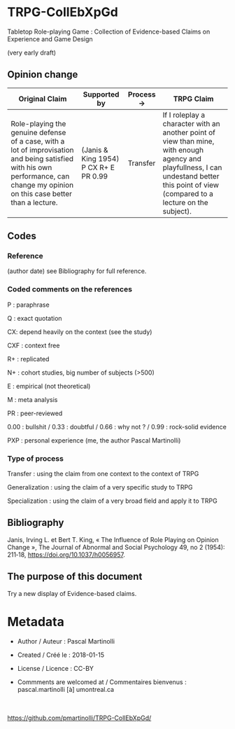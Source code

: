 # TRPG-CollEbXpGd
Tabletop Role-playing Game : Collection of Evidence-based Claims on Experience and Game Design

(very early draft)



## Opinion change

| Original Claim | Supported by | Process -> | TRPG Claim |
| --- | --- | --- | --- |
| Role-playing the genuine defense of a case, with a lot of improvisation and being satisfied with his own performance, can change my opinion on this case better than a lecture. | (Janis & King 1954) P CX R+ E PR 0.99 | Transfer | If I roleplay a character with an another point of view than mine, with enough agency and playfullness, I can undestand better this point of view (compared to a lecture on the subject).|


## Codes

### Reference

(author date) see Bibliography for full reference.

### Coded comments on the references

P : paraphrase

Q : exact quotation 

CX: depend heavily on the context (see the study)

CXF : context free

R+ : replicated

N+ : cohort studies, big number of subjects (>500)

E : empirical (not theoretical)

M : meta analysis

PR : peer-reviewed

0.00 : bullshit / 0.33 : doubtful / 0.66 : why not ? / 0.99 : rock-solid evidence

PXP : personal experience (me, the author Pascal Martinolli)

### Type of process

Transfer : using the claim from one context to the context of TRPG

Generalization : using the claim of a very specific study to TRPG

Specialization : using the claim of a very broad field and apply it to TRPG


## Bibliography

Janis, Irving L. et Bert T. King, « The Influence of Role Playing on Opinion Change », The Journal of Abnormal and Social Psychology 49, no 2 (1954): 211‑18, https://doi.org/10.1037/h0056957.


## The purpose of this document

Try a new display of Evidence-based claims. 

# Metadata

* Author / Auteur : Pascal Martinolli

* Created / Créé le : 2018-01-15

* License / Licence : CC-BY

* Commments are welcomed at / Commentaires bienvenus : pascal.martinolli [à] umontreal.ca

\
\
https://github.com/pmartinolli/TRPG-CollEbXpGd/
